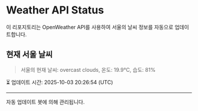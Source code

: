 
# Weather API Status

이 리포지토리는 OpenWeather API를 사용하여 서울의 날씨 정보를 자동으로 업데이트합니다.

## 현재 서울 날씨
> 서울의 현재 날씨: overcast clouds, 온도: 19.9°C, 습도: 81%

⏳ 업데이트 시간: 2025-10-03 20:26:54 (UTC)

---
자동 업데이트 봇에 의해 관리됩니다.
